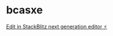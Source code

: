 # bcasxe

[Edit in StackBlitz next generation editor ⚡️](https://stackblitz.com/~/github.com/a96363877/bcasxe)